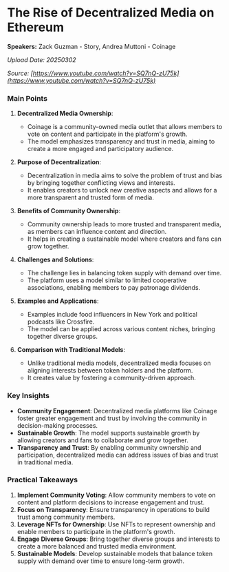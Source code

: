 # The Rise of Decentralized Media on Ethereum

**Speakers:** Zack Guzman - Story,  Andrea Muttoni - Coinage


*Upload Date: 20250302*

*Source: [https://www.youtube.com/watch?v=SQ7nQ-zU75k](https://www.youtube.com/watch?v=SQ7nQ-zU75k)*

### Main Points

1. **Decentralized Media Ownership**:
   - Coinage is a community-owned media outlet that allows members to vote on content and participate in the platform's growth.
   - The model emphasizes transparency and trust in media, aiming to create a more engaged and participatory audience.

2. **Purpose of Decentralization**:
   - Decentralization in media aims to solve the problem of trust and bias by bringing together conflicting views and interests.
   - It enables creators to unlock new creative aspects and allows for a more transparent and trusted form of media.

3. **Benefits of Community Ownership**:
   - Community ownership leads to more trusted and transparent media, as members can influence content and direction.
   - It helps in creating a sustainable model where creators and fans can grow together.

4. **Challenges and Solutions**:
   - The challenge lies in balancing token supply with demand over time.
   - The platform uses a model similar to limited cooperative associations, enabling members to pay patronage dividends.

5. **Examples and Applications**:
   - Examples include food influencers in New York and political podcasts like Crossfire.
   - The model can be applied across various content niches, bringing together diverse groups.

6. **Comparison with Traditional Models**:
   - Unlike traditional media models, decentralized media focuses on aligning interests between token holders and the platform.
   - It creates value by fostering a community-driven approach.

### Key Insights

- **Community Engagement**: Decentralized media platforms like Coinage foster greater engagement and trust by involving the community in decision-making processes.
- **Sustainable Growth**: The model supports sustainable growth by allowing creators and fans to collaborate and grow together.
- **Transparency and Trust**: By enabling community ownership and participation, decentralized media can address issues of bias and trust in traditional media.

### Practical Takeaways

1. **Implement Community Voting**: Allow community members to vote on content and platform decisions to increase engagement and trust.
2. **Focus on Transparency**: Ensure transparency in operations to build trust among community members.
3. **Leverage NFTs for Ownership**: Use NFTs to represent ownership and enable members to participate in the platform's growth.
4. **Engage Diverse Groups**: Bring together diverse groups and interests to create a more balanced and trusted media environment.
5. **Sustainable Models**: Develop sustainable models that balance token supply with demand over time to ensure long-term growth.